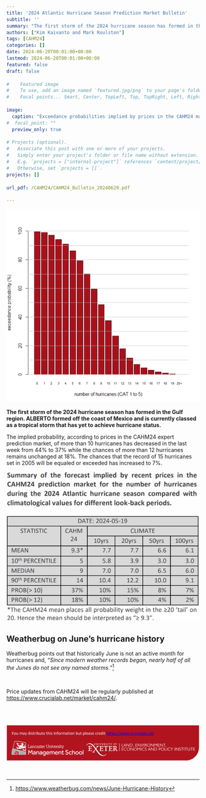 ```yaml
---
title: '2024 Atlantic Hurricane Season Prediction Market Bulletin'
subtitle: ''
summary: "The first storm of the 2024 hurricane season has formed in the Gulf region --- but it has yet to achieve hurricane status."
authors: ["Kim Kaivanto and Mark Roulston"]
tags: [CAHM24]
categories: []
date: 2024-06-20T00:01:00+00:00
lastmod: 2024-06-20T00:01:00+00:00
featured: false
draft: false

#    Featured image
#    To use, add an image named `featured.jpg/png` to your page's folder.
#    Focal points... Smart, Center, TopLeft, Top, TopRight, Left, Right, BottomLeft, Bottom, BottomRight.

image: 
  caption: "Exceedance probabilities implied by prices in the CAHM24 market for the number of hurricanes during the 2024 Atlantic hurricane season."
#  focal_point: ""
  preview_only: true

# Projects (optional).
#   Associate this post with one or more of your projects.
#   Simply enter your project's folder or file name without extension.
#   E.g. `projects = ["internal-project"]` references `content/project/deep-learning/index.md`.
#   Otherwise, set `projects = []`.
projects: []

url_pdf: /CAHM24/CAHM24_Bulletin_20240620.pdf

---
```

![](featured.png "Exceedance probabilities implied by prices in the CAHM24 market for the number of hurricanes during the 2024 Atlantic hurricane season.")

**The first storm of the 2024 hurricane season has formed in the Gulf region. ALBERTO formed off the coast of Mexico and is currently classed as a tropical storm that has yet to achieve hurricane status.**

The implied probability, according to prices in the CAHM24 expert prediction market, 
of more than 10 hurricanes has decreased in the last week from 44% to 37% while the 
chances of more than 12 hurricanes remains unchanged at 18%. The chances that the 
record of 15 hurricanes set in 2005 will be equaled or exceeded has increased to 7%.

![table](table.png)

## Weatherbug on June’s hurricane history

Weatherbug points out that historically June is not an 
active month for hurricanes and, “*Since modern weather 
records began, nearly half of all the Junes do not see any 
named storms.*”[^1]



<br> 

Price updates from CAHM24 will be regularly published at https://www.crucialab.net/market/cahm24/.  

<br>

[^1]: https://www.weatherbug.com/news/June-Hurricane-History

<br> 

![credits](foot.png) 

<br>
 
